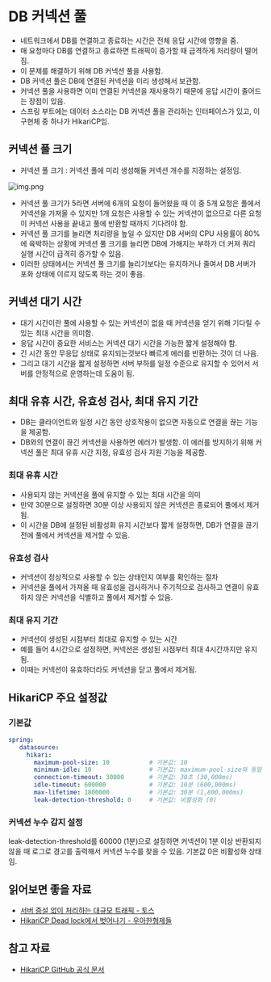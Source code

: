 # DB 커넥션 풀
- 네트워크에서 DB를 연결하고 종료하는 시간은 전체 응답 시간에 영향을 줌.
- 매 요청마다 DB를 연결하고 종료하면 트래픽이 증가할 때 급격하게 처리량이 떨어짐.
- 이 문제를 해결하기 위해 DB 커넥션 풀을 사용함.
- DB 커넥션 풀은 DB에 연결된 커넥션을 미리 생성해서 보관함.
- 커넥션 풀을 사용하면 이미 연결된 커넥션을 재사용하기 때문에 응답 시간이 줄어드는 장점이 있음.
- 스프링 부트에는 데이터 소스라는 DB 커넥션 풀을 관리하는 인터페이스가 있고, 이 구현체 중 하나가 HikariCP임.

## 커넥션 풀 크기
- 커넥션 풀 크기 : 커넥션 풀에 미리 생성해둘 커넥션 개수를 지정하는 설정임.

![img.png](https://github.com/user-attachments/assets/1a65e257-9373-4c59-9697-085dcd72b3db)


- 커넥션 풀 크기가 5라면 서버에 6개의 요청이 들어왔을 때 이 중 5개 요청은 풀에서 커넥션을 가져올 수 있지만 1개 요청은 사용할 수 있는 커넥션이 없으므로 다른 요청이 커넥션 사용을 끝내고 풀에 반환할 때까지 기다려야 함.
- 커넥션 풀 크기를 늘리면 처리량을 높일 수 있지만 DB 서버의 CPU 사용률이 80%에 육박하는 상황에 커넥션 풀 크기를 늘리면 DB에 가해지는 부하가 더 커져 쿼리 실행 시간이 급격히 증가할 수 있음.
- 이러한 상태에서는 커넥션 풀 크기를 늘리기보다는 유지하거나 줄여서 DB 서버가 포화 상태에 이르지 않도록 하는 것이 좋음.

## 커넥션 대기 시간
- 대기 시간이란 풀에 사용할 수 있는 커넥션이 없을 때 커넥션을 얻기 위해 기다릴 수 있는 최대 시간을 의미함.
- 응답 시간이 중요한 서비스는 커넥션 대기 시간을 가능한 짧게 설정해야 함.
- 긴 시간 동안 무응답 상태로 유지되는것보다 빠르게 에러를 반환하는 것이 더 나음.
- 그리고 대기 시간을 짧게 설정하면 서버 부하를 일정 수준으로 유지할 수 있어서 서버를 안정적으로 운영하는데 도움이 됨.

## 최대 유휴 시간, 유효성 검사, 최대 유지 기간
- DB는 클라이언트와 일정 시간 동안 상호작용이 없으면 자동으로 연결을 끊는 기능을 제공함.
- DB와의 연결이 끊긴 커넥션을 사용하면 에러가 발생함. 이 에러를 방지하기 위해 커넥션 풀은 최대 유휴 시간 지정, 유효성 검사 지원 기능을 제공함.

### 최대 유휴 시간
- 사용되지 않는 커넥션을 풀에 유지할 수 있는 최대 시간을 의미
- 만약 30분으로 설정하면 30분 이상 사용되지 않은 커넥션은 종료되어 풀에서 제거됨.
- 이 시간을 DB에 설정된 비활성화 유지 시간보다 짧게 설정하면, DB가 연결을 끊기 전에 풀에서 커넥션을 제거할 수 있음.

### 유효성 검사
- 커넥션이 정상적으로 사용할 수 있는 상태인지 여부를 확인하는 절차
- 커넥션을 풀에서 가져올 때 유효성을 검사하거나 주기적으로 검사하고 연결이 유효하지 않은 커넥션을 식별하고 풀에서 제거할 수 있음.

### 최대 유지 기간
- 커넥션이 생성된 시점부터 최대로 유지할 수 있는 시간
- 예를 들어 4시간으로 설정하면, 커넥션은 생성된 시점부터 최대 4시간까지만 유지됨.
- 이때는 커넥션이 유효하더라도 커넥션을 닫고 풀에서 제거됨.

## HikariCP 주요 설정값

### 기본값
```yaml
spring:
   datasource:
     hikari:
       maximum-pool-size: 10           # 기본값: 10
       minimum-idle: 10                # 기본값: maximum-pool-size와 동일
       connection-timeout: 30000       # 기본값: 30초 (30,000ms)
       idle-timeout: 600000            # 기본값: 10분 (600,000ms)
       max-lifetime: 1800000           # 기본값: 30분 (1,800,000ms)
       leak-detection-threshold: 0     # 기본값: 비활성화 (0)
```
### 커넥션 누수 감지 설정
leak-detection-threshold를 60000 (1분)으로 설정하면 커넥션이 1분 이상 반환되지 않을 때 로그로 경고를 출력해서 커넥션 누수를 찾을 수 있음.
기본값 0은 비활성화 상태임.

## 읽어보면 좋을 자료
- [서버 증설 없이 처리하는 대규모 트래픽 - 토스](https://toss.tech/article/22563)
- [HikariCP Dead lock에서 벗어나기 - 우아한형제들](https://techblog.woowahan.com/2663/)

## 참고 자료
- [HikariCP GitHub 공식 문서](https://github.com/brettwooldridge/HikariCP?tab=readme-ov-file#essentials)
